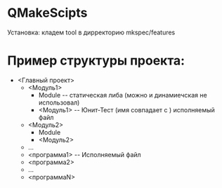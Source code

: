 # QMakeScipts
Установка:
кладем tool в дирректорию mkspec/features


# Пример структуры проекта:

* <Главный проект>
	* <Модуль1>
		* Module    -- статическая либа (можно и динамиечская не использовал)
		* <Модуль1> -- Юнит-Тест (имя совпадает с ) исполняемый файл
	* <Модуль2>
		* Module    
		* <Модуль2> 
	* ...
	* <программа1>  -- Исполняемый файл
	* <программа2>
	* ...
	* <программаN>
